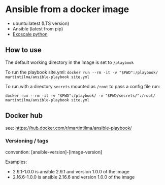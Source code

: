 # Ansible from a docker image

* ubuntu:latest (LTS version)
* Ansible (latest from pip)
* [Exoscale python](https://pypi.org/project/exoscale/)

## How to use
The default working directory in the image is set to `/playbook`

To run the playbook site.yml:
`docker run --rm -it -v "$PWD":/playbook/ martintilma/ansible-playbook site.yml`

To run with a directory `secrets` mounted as `/root` to pass a config file run:

`docker run --rm -it -v "$PWD":/playbook/ -v "$PWD/secrets/":/root/ martintilma/ansible-playbook site.yml`

## Docker hub
see: https://hub.docker.com/r/martintilma/ansible-playbook/

### Versioning / tags

convention: [ansible-version]-[image-version]

Examples:
* 2.9.1-1.0.0 is ansible 2.9.1 and version 1.0.0 of the image
* 2.16.6-1.0.0 is ansible 2.16.6 and version 1.0.0 of the image 
